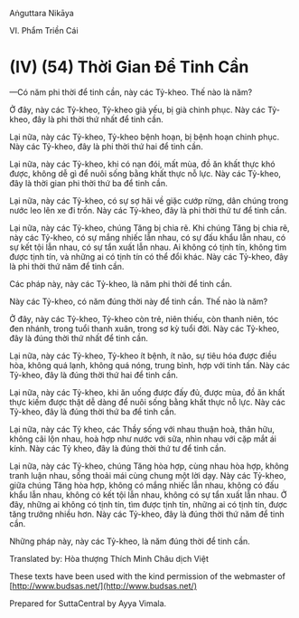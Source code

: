 Aṅguttara Nikāya

VI. Phẩm Triền Cái

# (IV) (54) Thời Gian Ðể Tinh Cần

—Có năm phi thời để tinh cần, này các Tỷ-kheo. Thế nào là năm?

Ở đây, này các Tỷ-kheo, Tỷ-kheo già yếu, bị già chinh phục. Này các Tỷ-kheo, đây là phi thời thứ nhất để tinh cần.

Lại nữa, này các Tỷ-kheo, Tỷ-kheo bệnh hoạn, bị bệnh hoạn chinh phục. Này các Tỷ-kheo, đây là phi thời thứ hai để tinh cần.

Lại nữa, này các Tỷ-kheo, khi có nạn đói, mất mùa, đồ ăn khất thực khó được, không dễ gì để nuôi sống bằng khất thực nỗ lực. Này các Tỷ-kheo, đây là thời gian phi thời thứ ba để tinh cần.

Lại nữa, này các Tỷ-kheo, có sự sợ hãi về giặc cướp rừng, dân chúng trong nước leo lên xe đi trốn. Này các Tỷ-kheo, đây là phi thời thứ tư để tinh cần.

Lại nữa, này các Tỷ-kheo, chúng Tăng bị chia rẽ. Khi chúng Tăng bị chia rẽ, này các Tỷ-kheo, có sự mắng nhiếc lẫn nhau, có sự đấu khẩu lẫn nhau, có sự kết tội lẫn nhau, có sự tẩn xuất lẫn nhau. Ai không có tịnh tín, không tìm được tịnh tín, và những ai có tịnh tín có thể đổi khác. Này các Tỷ-kheo, đây là phi thời thứ năm để tinh cần.

Các pháp này, này các Tỷ-kheo, là năm phi thời để tinh cần.

Này các Tỷ-kheo, có năm đúng thời này để tinh cần. Thế nào là năm?

Ở đây, này các Tỷ-kheo, Tỷ-kheo còn trẻ, niên thiếu, còn thanh niên, tóc đen nhánh, trong tuổi thanh xuân, trong sơ kỳ tuổi đời. Này các Tỷ-kheo, đây là đúng thời thứ nhất để tinh cần.

Lại nữa, này các Tỷ-kheo, Tỷ-kheo ít bệnh, ít não, sự tiêu hóa được điều hòa, không quá lạnh, không quá nóng, trung bình, hợp với tinh tấn. Này các Tỷ-kheo, đây là đúng thời thứ hai để tinh cần.

Lại nữa, này các Tỷ-kheo, khi ăn uống được đấy đủ, được mùa, đồ ăn khất thực kiếm được thật dễ dàng để nuôi sống bằng khất thực nỗ lực. Này các Tỷ-kheo, đây là đúng thời thứ ba để tinh cần.

Lại nữa, này các Tỷ kheo, các Thầy sống với nhau thuận hoà, thân hữu, không cãi lộn nhau, hoà hợp như nước với sữa, nhìn nhau với cặp mắt ái kính. Này các Tỷ kheo, đây là đúng thời thứ tư để tinh cần.

Lại nữa, này các Tỷ-kheo, chúng Tăng hòa hợp, cùng nhau hòa hợp, không tranh luận nhau, sống thoải mái cùng chung một lời dạy. Này các Tỷ-kheo, giữa chúng Tăng hòa hợp, không có mắng nhiếc lẫn nhau, không có đấu khẩu lẫn nhau, không có kết tội lẫn nhau, không có sự tẩn xuất lẫn nhau. Ở đây, những ai không có tịnh tín, tìm được tịnh tín, những ai có tịnh tín, được tăng trưởng nhiều hơn. Này các Tỷ-kheo, đây là đúng thời thứ năm để tinh cần.

Những pháp này, này các Tỷ-kheo, là năm đúng thời để tinh cần.

Translated by: Hòa thượng Thích Minh Châu dịch Việt

These texts have been used with the kind permission of the webmaster of [http://www.budsas.net/](http://www.budsas.net/)

Prepared for SuttaCentral by Ayya Vimala.